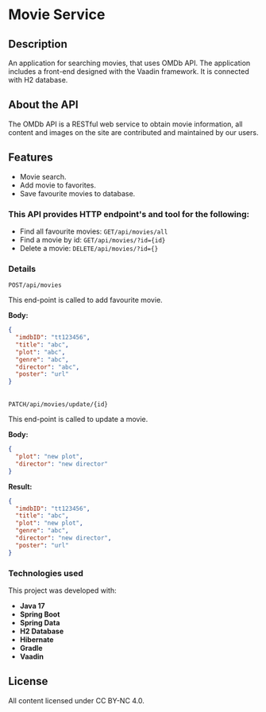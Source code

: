 # Movie Service

## Description
An application for searching movies, that uses OMDb API. The application includes a front-end designed with the Vaadin framework. 
It is connected with H2 database. 

## About the API
The OMDb API is a RESTful web service to obtain movie information, all content and images on the site are contributed and maintained by our users.

## Features
- Movie search.
- Add movie to favorites.
- Save favourite movies to database.

### This API provides HTTP endpoint's and tool for the following:

- Find all favourite movies: `GET/api/movies/all`
- Find a movie by id: `GET/api/movies/?id={id}`
- Delete a movie: `DELETE/api/movies/?id={}`

### Details

`POST/api/movies`

This end-point is called to add favourite movie.

**Body:**
```json
{
  "imdbID": "tt123456",
  "title": "abc",
  "plot": "abc",
  "genre": "abc",
  "director": "abc",
  "poster": "url"
}
```
\
`PATCH/api/movies/update/{id}`

This end-point is called to update a movie.

**Body:**
```json
{
  "plot": "new plot",
  "director": "new director"
}
```

**Result:**
```json
{
  "imdbID": "tt123456",
  "title": "abc",
  "plot": "new plot",
  "genre": "abc",
  "director": "new director",
  "poster": "url"
}
```

### Technologies used

This project was developed with:

- **Java 17**
- **Spring Boot**
- **Spring Data**
- **H2 Database**
- **Hibernate**
- **Gradle**
- **Vaadin**

## License
All content licensed under CC BY-NC 4.0.
